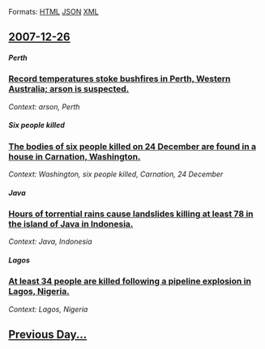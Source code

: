 
Formats: [HTML](2007/12/26/index.html)  [JSON](2007/12/26/index.json)  [XML](2007/12/26/index.xml)  

## [2007-12-26](/news/2007/12/26/index.md)

##### Perth
### [ Record temperatures stoke bushfires in Perth, Western Australia; arson is suspected. ](/news/2007/12/26/record-temperatures-stoke-bushfires-in-perth-western-australia-arson-is-suspected.md)
_Context: arson, Perth_

##### Six people killed
### [ The bodies of six people killed on 24 December are found in a house in Carnation, Washington. ](/news/2007/12/26/the-bodies-of-six-people-killed-on-24-december-are-found-in-a-house-in-carnation-washington.md)
_Context: Washington, six people killed, Carnation, 24 December_

##### Java
### [ Hours of torrential rains cause landslides killing at least 78 in the island of Java in Indonesia. ](/news/2007/12/26/hours-of-torrential-rains-cause-landslides-killing-at-least-78-in-the-island-of-java-in-indonesia.md)
_Context: Java, Indonesia_

##### Lagos
### [ At least 34 people are killed following a pipeline explosion in Lagos, Nigeria. ](/news/2007/12/26/at-least-34-people-are-killed-following-a-pipeline-explosion-in-lagos-nigeria.md)
_Context: Lagos, Nigeria_

## [Previous Day...](/news/2007/12/25/index.md)

